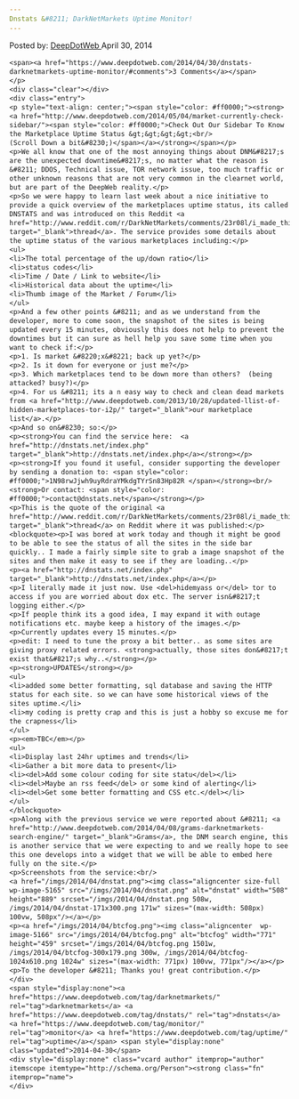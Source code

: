 ```yaml
---
Dnstats &#8211; DarkNetMarkets Uptime Monitor!
---
```

<article class="post-listing post-5160 post type-post status-publish format-standard has-post-thumbnail hentry  tag-darknetmarkets tag-dnstats tag-monitor tag-uptime">
    <div class="post-inner">
        <span>Posted by: <a href="https://www.deepdotweb.com/author/admin/" title="">DeepDotWeb </a></span>
    <span>April 30, 2014</span>
    
    <span><a href="https://www.deepdotweb.com/2014/04/30/dnstats-darknetmarkets-uptime-monitor/#comments">3 Comments</a></span>
    </p>
    <div class="clear"></div>
    <div class="entry">
    <p style="text-align: center;"><span style="color: #ff0000;"><strong><a href="http://www.deepdotweb.com/2014/05/04/market-currently-check-sidebar/"><span style="color: #ff0000;">Check Out Our Sidebar To Know the Marketplace Uptime Status &gt;&gt;&gt;&gt;<br/>
    (Scroll Down a bit&#8230;)</span></a></strong></span></p>
    <p>We all know that one of the most annoying things about DNM&#8217;s are the unexpected downtime&#8217;s, no matter what the reason is &#8211; DDOS, Technical issue, TOR network issue, too much traffic or other unknown reasons that are not very common in the clearnet world, but are part of the DeepWeb reality.</p>
    <p>So we were happy to learn last week about a nice initiative to provide a quick overview of the marketplaces uptime status, its called DNSTATS and was introduced on this Reddit <a href="http://www.reddit.com/r/DarkNetMarkets/comments/23r08l/i_made_this/" target="_blank">thread</a>. The service provides some details about the uptime status of the various marketplaces including:</p>
    <ul>
    <li>The total percentage of the up/down ratio</li>
    <li>status codes</li>
    <li>Time / Date / Link to website</li>
    <li>Historical data about the uptime</li>
    <li>Thumb image of the Market / Forum</li>
    </ul>
    <p>And a few other points &#8211; and as we understand from the developer, more to come soon, the snapshot of the sites is being updated every 15 minutes, obviously this does not help to prevent the downtimes but it can sure as hell help you save some time when you want to check if:</p>
    <p>1. Is market &#8220;x&#8221; back up yet?</p>
    <p>2. Is it down for everyone or just me?</p>
    <p>3. Which marketplaces tend to be down more than others?  (being attacked? busy?)</p>
    <p>4. For us &#8211; its a n easy way to check and clean dead markets from <a href="http://www.deepdotweb.com/2013/10/28/updated-llist-of-hidden-marketplaces-tor-i2p/" target="_blank">our marketplace list</a>.</p>
    <p>And so on&#8230; so:</p>
    <p><strong>You can find the service here:  <a href="http://dnstats.net/index.php" target="_blank">http://dnstats.net/index.php</a></strong></p>
    <p><strong>If you found it useful, consider supporting the developer by sending a donation to: <span style="color: #ff0000;">1N98rwJjwh9uyRdraYMkdgTYrSn83Hp82R </span></strong><br/>
    <strong>Or contact: <span style="color: #ff0000;">contact@dnstats.net</span></strong></p>
    <p>This is the quote of the original <a href="http://www.reddit.com/r/DarkNetMarkets/comments/23r08l/i_made_this/" target="_blank">thread</a> on Reddit where it was published:</p>
    <blockquote><p>I was bored at work today and though it might be good to be able to see the status of all the sites in the side bar quickly.. I made a fairly simple site to grab a image snapshot of the sites and then make it easy to see if they are loading..</p>
    <p><a href="http://dnstats.net/index.php" target="_blank">http://dnstats.net/index.php</a></p>
    <p>I literally made it just now. Use <del>hidemyass or</del> tor to access if you are worried about dox etc. The server isn&#8217;t logging either.</p>
    <p>If people think its a good idea, I may expand it with outage notifications etc. maybe keep a history of the images.</p>
    <p>Currently updates every 15 minutes.</p>
    <p>edit: I need to tune the proxy a bit better.. as some sites are giving proxy related errors. <strong>actually, those sites don&#8217;t exist that&#8217;s why..</strong></p>
    <p><strong>UPDATES</strong></p>
    <ul>
    <li>added some better formatting, sql database and saving the HTTP status for each site. so we can have some historical views of the sites uptime.</li>
    <li>my coding is pretty crap and this is just a hobby so excuse me for the crapness</li>
    </ul>
    <p><em>TBC</em></p>
    <ul>
    <li>Display last 24hr uptimes and trends</li>
    <li>Gather a bit more data to present</li>
    <li><del>Add some colour coding for site statu</del></li>
    <li><del>Maybe an rss feed</del> or some kind of alerting</li>
    <li><del>Get some better formatting and CSS etc.</del></li>
    </ul>
    </blockquote>
    <p>Along with the previous service we were reported about &#8211; <a href="http://www.deepdotweb.com/2014/04/08/grams-darknetmarkets-search-engine/" target="_blank">Grams</a>, the DNM search engine, this is another service that we were expecting to and we really hope to see this one develops into a widget that we will be able to embed here fully on the site.</p>
    <p>Screenshots from the service:<br/>
    <a href="/imgs/2014/04/dnstat.png"><img class="aligncenter size-full wp-image-5165" src="/imgs/2014/04/dnstat.png" alt="dnstat" width="508" height="889" srcset="/imgs/2014/04/dnstat.png 508w, /imgs/2014/04/dnstat-171x300.png 171w" sizes="(max-width: 508px) 100vw, 508px"/></a></p>
    <p><a href="/imgs/2014/04/btcfog.png"><img class="aligncenter  wp-image-5166" src="/imgs/2014/04/btcfog.png" alt="btcfog" width="771" height="459" srcset="/imgs/2014/04/btcfog.png 1501w, /imgs/2014/04/btcfog-300x179.png 300w, /imgs/2014/04/btcfog-1024x610.png 1024w" sizes="(max-width: 771px) 100vw, 771px"/></a></p>
    <p>To the developer &#8211; Thanks you! great contribution.</p>
    </div>
    <span style="display:none"><a href="https://www.deepdotweb.com/tag/darknetmarkets/" rel="tag">darknetmarkets</a> <a href="https://www.deepdotweb.com/tag/dnstats/" rel="tag">dnstats</a> <a href="https://www.deepdotweb.com/tag/monitor/" rel="tag">monitor</a> <a href="https://www.deepdotweb.com/tag/uptime/" rel="tag">uptime</a></span> <span style="display:none" class="updated">2014-04-30</span>
    <div style="display:none" class="vcard author" itemprop="author" itemscope itemtype="http://schema.org/Person"><strong class="fn" itemprop="name">
    </div>
</article>

